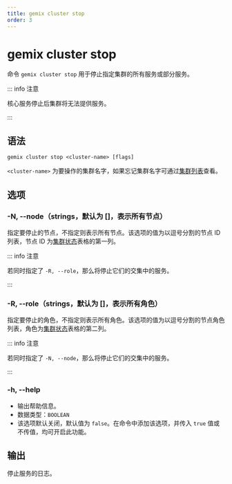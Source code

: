 ```yaml
---
title: gemix cluster stop
order: 3
---
```


# gemix cluster stop

命令 `gemix cluster stop` 用于停止指定集群的所有服务或部分服务。

::: info 注意

核心服务停止后集群将无法提供服务。

:::

## 语法

```shell
gemix cluster stop <cluster-name> [flags]
```

`<cluster-name>` 为要操作的集群名字，如果忘记集群名字可通过[集群列表](/gemix/gemix-component-cluster-list)查看。

## 选项

### -N, --node（strings，默认为 []，表示所有节点）

指定要停止的节点，不指定则表示所有节点。该选项的值为以逗号分割的节点 ID 列表，节点 ID 为[集群状态](/gemix/gemix-component-cluster-display.md)表格的第一列。

::: info 注意

若同时指定了 `-R, --role`，那么将停止它们的交集中的服务。

:::

### -R, --role（strings，默认为 []，表示所有角色）

指定要停止的角色，不指定则表示所有角色。该选项的值为以逗号分割的节点角色列表，角色为[集群状态](/gemix/gemix-component-cluster-display.md)表格的第二列。

::: info 注意

若同时指定了 `-N, --node`，那么将停止它们的交集中的服务。

:::

### -h, --help

- 输出帮助信息。
- 数据类型：`BOOLEAN`
- 该选项默认关闭，默认值为 `false`。在命令中添加该选项，并传入 `true` 值或不传值，均可开启此功能。

## 输出

停止服务的日志。
